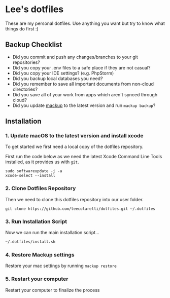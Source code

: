 # Lee's dotfiles

These are my personal dotfiles. Use anything you want but try to know what
things do first :)

## Backup Checklist

- Did you commit and push any changes/branches to your git repositories?
- Did you copy your .env files to a safe place if they are not casual?
- Did you copy your IDE settings? (e.g. PhpStorm)
- Did you backup local databases you need?
- Did you remember to save all important documents from non-cloud directories?
- Did you save all of your work from apps which aren't synced through cloud?
- Did you update [mackup](https://github.com/lra/mackup) to the latest version
  and run `mackup backup`?

## Installation

### 1. Update macOS to the latest version and install xcode

To get started we first need a local copy of the dotfiles repository.

First run the code below as we need the latest Xcode Command Line Tools
installed, as it provides us with `git`.

```
sudo softwareupdate -i -a
xcode-select --install
```

### 2. Clone Dotfiles Repository

Then we need to clone this dotfiles repository into our user folder.

`git clone https://github.com/leecolarelli/dotfiles.git ~/.dotfiles`

### 3. Run Installation Script

Now we can run the main installation script...

```zsh
~/.dotfiles/install.sh
```

### 4. Restore Mackup settings

Restore your mac settings by running `mackup restore`

### 5. Restart your computer

Restart your computer to finalize the process

